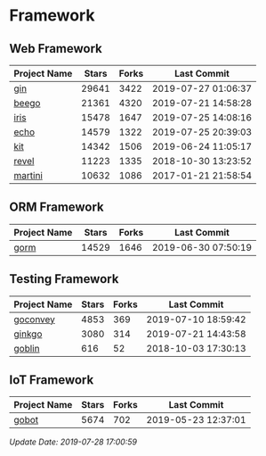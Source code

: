 # Framework

## Web Framework

| Project Name | Stars | Forks | Last Commit |
| ------------ | ----- | ----- | ----------- |
| [gin](https://github.com/gin-gonic/gin) | 29641 | 3422 | 2019-07-27 01:06:37 |
| [beego](https://github.com/astaxie/beego) | 21361 | 4320 | 2019-07-21 14:58:28 |
| [iris](https://github.com/kataras/iris) | 15478 | 1647 | 2019-07-25 14:08:16 |
| [echo](https://github.com/labstack/echo) | 14579 | 1322 | 2019-07-25 20:39:03 |
| [kit](https://github.com/go-kit/kit) | 14342 | 1506 | 2019-06-24 11:05:17 |
| [revel](https://github.com/revel/revel) | 11223 | 1335 | 2018-10-30 13:23:52 |
| [martini](https://github.com/go-martini/martini) | 10632 | 1086 | 2017-01-21 21:58:54 |

## ORM Framework

| Project Name | Stars | Forks | Last Commit |
| ------------ | ----- | ----- | ----------- |
| [gorm](https://github.com/jinzhu/gorm) | 14529 | 1646 | 2019-06-30 07:50:19 |

## Testing Framework

| Project Name | Stars | Forks | Last Commit |
| ------------ | ----- | ----- | ----------- |
| [goconvey](https://github.com/smartystreets/goconvey) | 4853 | 369 | 2019-07-10 18:59:42 |
| [ginkgo](https://github.com/onsi/ginkgo) | 3080 | 314 | 2019-07-21 14:43:58 |
| [goblin](https://github.com/franela/goblin) | 616 | 52 | 2018-10-03 17:30:13 |

## IoT Framework

| Project Name | Stars | Forks | Last Commit |
| ------------ | ----- | ----- | ----------- |
| [gobot](https://github.com/hybridgroup/gobot) | 5674 | 702 | 2019-05-23 12:37:01 |

*Update Date: 2019-07-28 17:00:59*